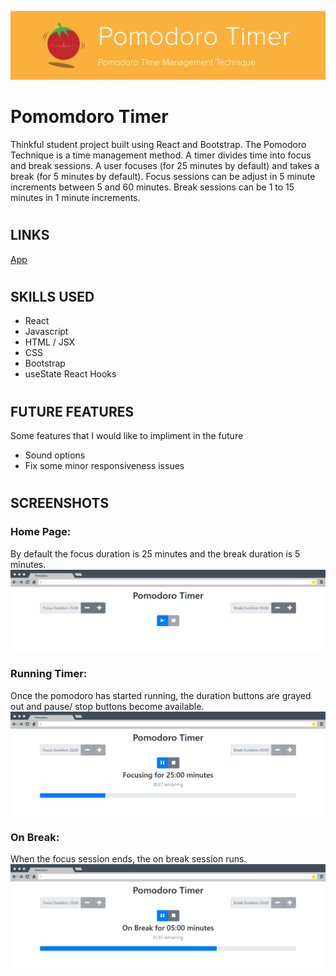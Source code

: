 ![Pomomdoro Timer](https://raw.githubusercontent.com/micah-patrick/pomodoro/main/src/readme/readme-header.png "Pomomdoro Timer")

#
# Pomomdoro Timer

Thinkful student project built using React and Bootstrap. The Pomodoro Technique is a time management method. A timer divides time into focus and break sessions. A user focuses (for 25 minutes by default) and takes a break (for 5 minutes by default). Focus sessions can be adjust in 5 minute increments between 5 and 60 minutes. Break sessions can be 1 to 15 minutes in 1 minute increments. 

#
## LINKS
[App](https://pomodoro-rosy-seven.vercel.app/)

#
## SKILLS USED
* React 
* Javascript
* HTML / JSX 
* CSS
* Bootstrap
* useState React Hooks

#
## FUTURE FEATURES

Some features that I would like to impliment in the future

* Sound options
* Fix some minor responsiveness issues

#
## SCREENSHOTS

### Home Page:
By default the focus duration is 25 minutes and the break duration is 5 minutes.
![Home Page](https://raw.githubusercontent.com/micah-patrick/pomodoro/main/src/readme/scrn-sht-home.png)

### Running Timer:
Once the pomodoro has started running, the duration buttons are grayed out and pause/ stop buttons become available.
![Running Timer](https://raw.githubusercontent.com/micah-patrick/pomodoro/main/src/readme/scrn-sht-running.png)

### On Break:
When the focus session ends, the on break session runs.
![On Break](https://raw.githubusercontent.com/micah-patrick/pomodoro/main/src/readme/scrn-sht-break.png)